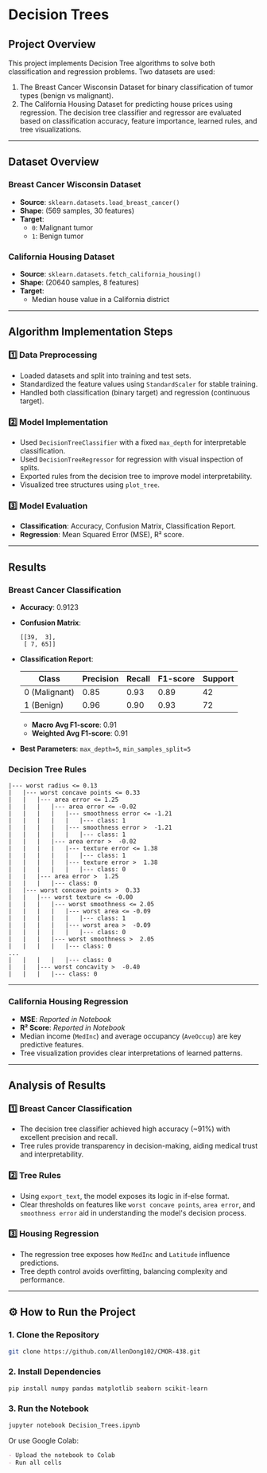 # **Decision Trees**

## **Project Overview**
This project implements Decision Tree algorithms to solve both classification and regression problems. Two datasets are used:
1. The Breast Cancer Wisconsin Dataset for binary classification of tumor types (benign vs malignant).
2. The California Housing Dataset for predicting house prices using regression.
The decision tree classifier and regressor are evaluated based on classification accuracy, feature importance, learned rules, and tree visualizations.

---

## **Dataset Overview**

### **Breast Cancer Wisconsin Dataset**
- **Source**: `sklearn.datasets.load_breast_cancer()`
- **Shape**: (569 samples, 30 features)
- **Target**:
  - `0`: Malignant tumor
  - `1`: Benign tumor

### **California Housing Dataset**
- **Source**: `sklearn.datasets.fetch_california_housing()`
- **Shape**: (20640 samples, 8 features)
- **Target**:
  - Median house value in a California district

---

## **Algorithm Implementation Steps**

### **1️⃣ Data Preprocessing**
- Loaded datasets and split into training and test sets.
- Standardized the feature values using `StandardScaler` for stable training.
- Handled both classification (binary target) and regression (continuous target).

### **2️⃣ Model Implementation**
- Used `DecisionTreeClassifier` with a fixed `max_depth` for interpretable classification.
- Used `DecisionTreeRegressor` for regression with visual inspection of splits.
- Exported rules from the decision tree to improve model interpretability.
- Visualized tree structures using `plot_tree`.

### **3️⃣ Model Evaluation**
- **Classification**: Accuracy, Confusion Matrix, Classification Report.
- **Regression**: Mean Squared Error (MSE), R² score.

---

## **Results**

### **Breast Cancer Classification**
- **Accuracy**: 0.9123
- **Confusion Matrix**:
  ```
  [[39,  3],
   [ 7, 65]]
  ```
- **Classification Report**:

  | Class | Precision | Recall | F1-score | Support |
  |-------|-----------|--------|----------|---------|
  | 0 (Malignant) | 0.85 | 0.93 | 0.89 | 42 |
  | 1 (Benign)    | 0.96 | 0.90 | 0.93 | 72 |

  - **Macro Avg F1-score**: 0.91  
  - **Weighted Avg F1-score**: 0.91  

- **Best Parameters**: `max_depth=5`, `min_samples_split=5`

### **Decision Tree Rules**
```
|--- worst radius <= 0.13
|   |--- worst concave points <= 0.33
|   |   |--- area error <= 1.25
|   |   |   |--- area error <= -0.02
|   |   |   |   |--- smoothness error <= -1.21
|   |   |   |   |   |--- class: 1
|   |   |   |   |--- smoothness error >  -1.21
|   |   |   |   |   |--- class: 1
|   |   |   |--- area error >  -0.02
|   |   |   |   |--- texture error <= 1.38
|   |   |   |   |   |--- class: 1
|   |   |   |   |--- texture error >  1.38
|   |   |   |   |   |--- class: 0
|   |   |--- area error >  1.25
|   |   |   |--- class: 0
|   |--- worst concave points >  0.33
|   |   |--- worst texture <= -0.00
|   |   |   |--- worst smoothness <= 2.05
|   |   |   |   |--- worst area <= -0.09
|   |   |   |   |   |--- class: 1
|   |   |   |   |--- worst area >  -0.09
|   |   |   |   |   |--- class: 0
|   |   |   |--- worst smoothness >  2.05
|   |   |   |   |--- class: 0
...
|   |   |   |   |--- class: 0
|   |   |--- worst concavity >  -0.40
|   |   |   |--- class: 0
```

---

### **California Housing Regression**
- **MSE**: _Reported in Notebook_
- **R² Score**: _Reported in Notebook_
- Median income (`MedInc`) and average occupancy (`AveOccup`) are key predictive features.
- Tree visualization provides clear interpretations of learned patterns.

---

## **Analysis of Results**

### **1️⃣ Breast Cancer Classification**
- The decision tree classifier achieved high accuracy (~91%) with excellent precision and recall.
- Tree rules provide transparency in decision-making, aiding medical trust and interpretability.

### **2️⃣ Tree Rules**
- Using `export_text`, the model exposes its logic in if-else format.
- Clear thresholds on features like `worst concave points`, `area error`, and `smoothness error` aid in understanding the model's decision process.

### **3️⃣ Housing Regression**
- The regression tree exposes how `MedInc` and `Latitude` influence predictions.
- Tree depth control avoids overfitting, balancing complexity and performance.

---

## ⚙ **How to Run the Project**

### **1. Clone the Repository**
```bash
git clone https://github.com/AllenDong102/CMOR-438.git
```

### **2. Install Dependencies**
```bash
pip install numpy pandas matplotlib seaborn scikit-learn
```

### **3. Run the Notebook**
```bash
jupyter notebook Decision_Trees.ipynb
```

Or use Google Colab:
```markdown
- Upload the notebook to Colab
- Run all cells
```